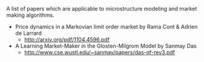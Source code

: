 A list of papers which are applicable to microstructure modeling and market making algorithms.

- Price dynamics in a Markovian limit order market by Rama Cont & Adrien de Larrard
  - http://arxiv.org/pdf/1104.4596.pdf
- A Learning Market-Maker in the Glosten-Milgrom Model by Sanmay Das
  - http://www.cse.wustl.edu/~sanmay/papers/das-qf-rev3.pdf
